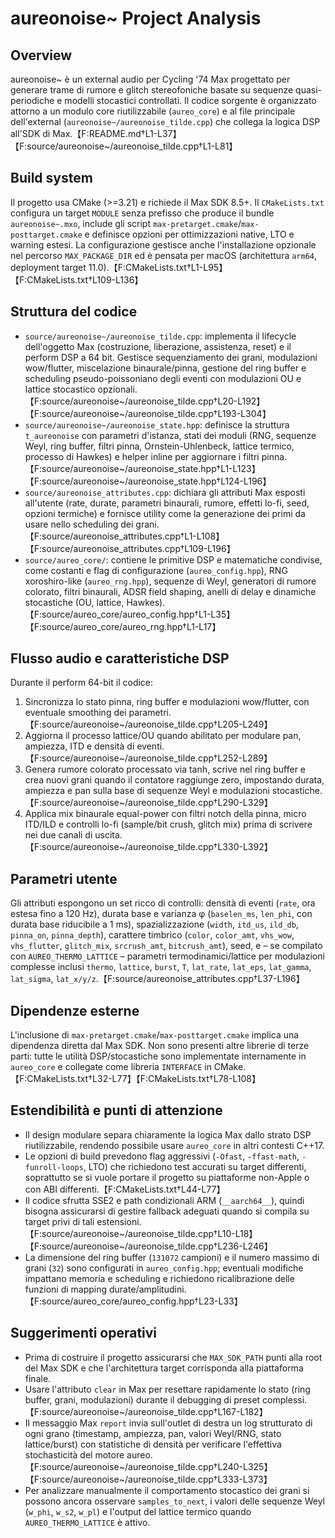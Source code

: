 # aureonoise~ Project Analysis

## Overview

aureonoise~ è un external audio per Cycling '74 Max progettato per generare trame di rumore e glitch stereofoniche basate su sequenze quasi-periodiche e modelli stocastici controllati. Il codice sorgente è organizzato attorno a un modulo core riutilizzabile (`aureo_core`) e al file principale dell'external (`aureonoise~/aureonoise_tilde.cpp`) che collega la logica DSP all'SDK di Max.【F:README.md†L1-L37】【F:source/aureonoise~/aureonoise_tilde.cpp†L1-L81】

## Build system

Il progetto usa CMake (>=3.21) e richiede il Max SDK 8.5+. Il `CMakeLists.txt` configura un target `MODULE` senza prefisso che produce il bundle `aureonoise~.mxo`, include gli script `max-pretarget.cmake`/`max-posttarget.cmake` e definisce opzioni per ottimizzazioni native, LTO e warning estesi. La configurazione gestisce anche l'installazione opzionale nel percorso `MAX_PACKAGE_DIR` ed è pensata per macOS (architettura `arm64`, deployment target 11.0).【F:CMakeLists.txt†L1-L95】【F:CMakeLists.txt†L109-L136】

## Struttura del codice

- `source/aureonoise~/aureonoise_tilde.cpp`: implementa il lifecycle dell'oggetto Max (costruzione, liberazione, assistenza, reset) e il perform DSP a 64 bit. Gestisce sequenziamento dei grani, modulazioni wow/flutter, miscelazione binaurale/pinna, gestione del ring buffer e scheduling pseudo-poissoniano degli eventi con modulazioni OU e lattice stocastico opzionali.【F:source/aureonoise~/aureonoise_tilde.cpp†L20-L192】【F:source/aureonoise~/aureonoise_tilde.cpp†L193-L304】
- `source/aureonoise~/aureonoise_state.hpp`: definisce la struttura `t_aureonoise` con parametri d'istanza, stati dei moduli (RNG, sequenze Weyl, ring buffer, filtri pinna, Ornstein-Uhlenbeck, lattice termico, processo di Hawkes) e helper inline per aggiornare i filtri pinna.【F:source/aureonoise~/aureonoise_state.hpp†L1-L123】【F:source/aureonoise~/aureonoise_state.hpp†L124-L196】
- `source/aureonoise_attributes.cpp`: dichiara gli attributi Max esposti all'utente (rate, durate, parametri binaurali, rumore, effetti lo-fi, seed, opzioni termiche) e fornisce utility come la generazione dei primi da usare nello scheduling dei grani.【F:source/aureonoise_attributes.cpp†L1-L108】【F:source/aureonoise_attributes.cpp†L109-L196】
- `source/aureo_core/`: contiene le primitive DSP e matematiche condivise, come costanti e flag di configurazione (`aureo_config.hpp`), RNG xoroshiro-like (`aureo_rng.hpp`), sequenze di Weyl, generatori di rumore colorato, filtri binaurali, ADSR field shaping, anelli di delay e dinamiche stocastiche (OU, lattice, Hawkes).【F:source/aureo_core/aureo_config.hpp†L1-L35】【F:source/aureo_core/aureo_rng.hpp†L1-L17】

## Flusso audio e caratteristiche DSP

Durante il perform 64-bit il codice:
1. Sincronizza lo stato pinna, ring buffer e modulazioni wow/flutter, con eventuale smoothing dei parametri.【F:source/aureonoise~/aureonoise_tilde.cpp†L205-L249】
2. Aggiorna il processo lattice/OU quando abilitato per modulare pan, ampiezza, ITD e densità di eventi.【F:source/aureonoise~/aureonoise_tilde.cpp†L252-L289】
3. Genera rumore colorato processato via tanh, scrive nel ring buffer e crea nuovi grani quando il contatore raggiunge zero, impostando durata, ampiezza e pan sulla base di sequenze Weyl e modulazioni stocastiche.【F:source/aureonoise~/aureonoise_tilde.cpp†L290-L329】
4. Applica mix binaurale equal-power con filtri notch della pinna, micro ITD/ILD e controlli lo-fi (sample/bit crush, glitch mix) prima di scrivere nei due canali di uscita.【F:source/aureonoise~/aureonoise_tilde.cpp†L330-L392】

## Parametri utente

Gli attributi espongono un set ricco di controlli: densità di eventi (`rate`, ora estesa fino a 120 Hz), durata base e varianza φ (`baselen_ms`, `len_phi`, con durata base riducibile a 1 ms), spazializzazione (`width`, `itd_us`, `ild_db`, `pinna_on`, `pinna_depth`), carattere timbrico (`color`, `color_amt`, `vhs_wow`, `vhs_flutter`, `glitch_mix`, `srcrush_amt`, `bitcrush_amt`), seed, e – se compilato con `AUREO_THERMO_LATTICE` – parametri termodinamici/lattice per modulazioni complesse inclusi `thermo`, `lattice`, `burst`, `T`, `lat_rate`, `lat_eps`, `lat_gamma`, `lat_sigma`, `lat_x/y/z`.【F:source/aureonoise_attributes.cpp†L37-L196】

## Dipendenze esterne

L'inclusione di `max-pretarget.cmake`/`max-posttarget.cmake` implica una dipendenza diretta dal Max SDK. Non sono presenti altre librerie di terze parti: tutte le utilità DSP/stocastiche sono implementate internamente in `aureo_core` e collegate come libreria `INTERFACE` in CMake.【F:CMakeLists.txt†L32-L77】【F:CMakeLists.txt†L78-L108】

## Estendibilità e punti di attenzione

- Il design modulare separa chiaramente la logica Max dallo strato DSP riutilizzabile, rendendo possibile usare `aureo_core` in altri contesti C++17.
- Le opzioni di build prevedono flag aggressivi (`-Ofast`, `-ffast-math`, `-funroll-loops`, LTO) che richiedono test accurati su target differenti, soprattutto se si vuole portare il progetto su piattaforme non-Apple o con ABI differenti.【F:CMakeLists.txt†L44-L77】
- Il codice sfrutta SSE2 e path condizionali ARM (`__aarch64__`), quindi bisogna assicurarsi di gestire fallback adeguati quando si compila su target privi di tali estensioni.【F:source/aureonoise~/aureonoise_tilde.cpp†L10-L18】【F:source/aureonoise~/aureonoise_tilde.cpp†L236-L246】
- La dimensione del ring buffer (`131072` campioni) e il numero massimo di grani (`32`) sono configurati in `aureo_config.hpp`; eventuali modifiche impattano memoria e scheduling e richiedono ricalibrazione delle funzioni di mapping durate/amplitudini.【F:source/aureo_core/aureo_config.hpp†L23-L33】

## Suggerimenti operativi

- Prima di costruire il progetto assicurarsi che `MAX_SDK_PATH` punti alla root del Max SDK e che l'architettura target corrisponda alla piattaforma finale.
- Usare l'attributo `clear` in Max per resettare rapidamente lo stato (ring buffer, grani, modulazioni) durante il debugging di preset complessi.【F:source/aureonoise~/aureonoise_tilde.cpp†L167-L182】
- Il messaggio Max `report` invia sull'outlet di destra un log strutturato di ogni grano (timestamp, ampiezza, pan, valori Weyl/RNG, stato lattice/burst) con statistiche di densità per verificare l'effettiva stochasticità del motore aureo.【F:source/aureonoise~/aureonoise_tilde.cpp†L240-L325】【F:source/aureonoise~/aureonoise_tilde.cpp†L333-L373】
- Per analizzare manualmente il comportamento stocastico dei grani si possono ancora osservare `samples_to_next`, i valori delle sequenze Weyl (`w_phi`, `w_s2`, `w_pl`) e l'output del lattice termico quando `AUREO_THERMO_LATTICE` è attivo.

